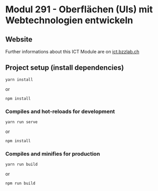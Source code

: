 # Modul 291 - Oberflächen (UIs) mit Webtechnologien entwickeln
## Website
Further informations about this ICT Module are on [ict.bzzlab.ch](http://ict.bzzlab.ch)


## Project setup (install dependencies)
```
yarn install
```
or 

```
npm install
```

### Compiles and hot-reloads for development
```
yarn run serve
```
or 

```
npm install
```


### Compiles and minifies for production
```
yarn run build
```
or 

```
npm run build
```
